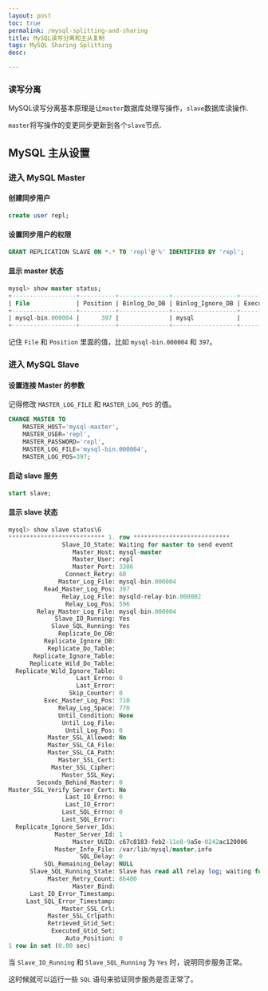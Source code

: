 ```yaml
---
layout: post
toc: true
permalink: /mysql-splitting-and-sharing
title: MySQL读写分离和主从复制
tags: MySQL Sharing Splitting
desc:

---
```




### 读写分离



MySQL读写分离基本原理是让`master`数据库处理写操作，`slave`数据库读操作.

`master`将写操作的变更同步更新到各个`slave`节点.





## MySQL 主从设置

### 进入 MySQL Master

#### 创建同步用户

```sql
create user repl;
```

#### 设置同步用户的权限

```sql
GRANT REPLICATION SLAVE ON *.* TO 'repl'@'%' IDENTIFIED BY 'repl';
```

#### 显示 master 状态

```sql
mysql> show master status;
+------------------+----------+--------------+------------------+-------------------+
| File             | Position | Binlog_Do_DB | Binlog_Ignore_DB | Executed_Gtid_Set |
+------------------+----------+--------------+------------------+-------------------+
| mysql-bin.000004 |      397 |              | mysql            |                   |
+------------------+----------+--------------+------------------+-------------------+
```

记住 `File` 和 `Position` 里面的值，比如 `mysql-bin.000004` 和 `397`。

### 进入 MySQL Slave

#### 设置连接 Master 的参数

记得修改 `MASTER_LOG_FILE` 和 `MASTER_LOG_POS` 的值。

```sql
CHANGE MASTER TO
    MASTER_HOST='mysql-master',
    MASTER_USER='repl',
    MASTER_PASSWORD='repl',
    MASTER_LOG_FILE='mysql-bin.000004',
    MASTER_LOG_POS=397;
```

#### 启动 slave 服务

```sql
start slave;
```

#### 显示 slave 状态

```sql
mysql> show slave status\G
*************************** 1. row ***************************
               Slave_IO_State: Waiting for master to send event
                  Master_Host: mysql-master
                  Master_User: repl
                  Master_Port: 3306
                Connect_Retry: 60
              Master_Log_File: mysql-bin.000004
          Read_Master_Log_Pos: 397
               Relay_Log_File: mysqld-relay-bin.000002
                Relay_Log_Pos: 596
        Relay_Master_Log_File: mysql-bin.000004
             Slave_IO_Running: Yes
            Slave_SQL_Running: Yes
              Replicate_Do_DB:
          Replicate_Ignore_DB:
           Replicate_Do_Table:
       Replicate_Ignore_Table:
      Replicate_Wild_Do_Table:
  Replicate_Wild_Ignore_Table:
                   Last_Errno: 0
                   Last_Error:
                 Skip_Counter: 0
          Exec_Master_Log_Pos: 710
              Relay_Log_Space: 770
              Until_Condition: None
               Until_Log_File:
                Until_Log_Pos: 0
           Master_SSL_Allowed: No
           Master_SSL_CA_File:
           Master_SSL_CA_Path:
              Master_SSL_Cert:
            Master_SSL_Cipher:
               Master_SSL_Key:
        Seconds_Behind_Master: 0
Master_SSL_Verify_Server_Cert: No
                Last_IO_Errno: 0
                Last_IO_Error:
               Last_SQL_Errno: 0
               Last_SQL_Error:
  Replicate_Ignore_Server_Ids:
             Master_Server_Id: 1
                  Master_UUID: c67c8183-feb2-11e8-9a5e-0242ac120006
             Master_Info_File: /var/lib/mysql/master.info
                    SQL_Delay: 0
          SQL_Remaining_Delay: NULL
      Slave_SQL_Running_State: Slave has read all relay log; waiting for the slave I/O thread to update it
           Master_Retry_Count: 86400
                  Master_Bind:
      Last_IO_Error_Timestamp:
     Last_SQL_Error_Timestamp:
               Master_SSL_Crl:
           Master_SSL_Crlpath:
           Retrieved_Gtid_Set:
            Executed_Gtid_Set:
                Auto_Position: 0
1 row in set (0.00 sec)
```

当 `Slave_IO_Running` 和 `Slave_SQL_Running` 为 `Yes` 时，说明同步服务正常。

这时候就可以运行一些 `SQL` 语句来验证同步服务是否正常了。
